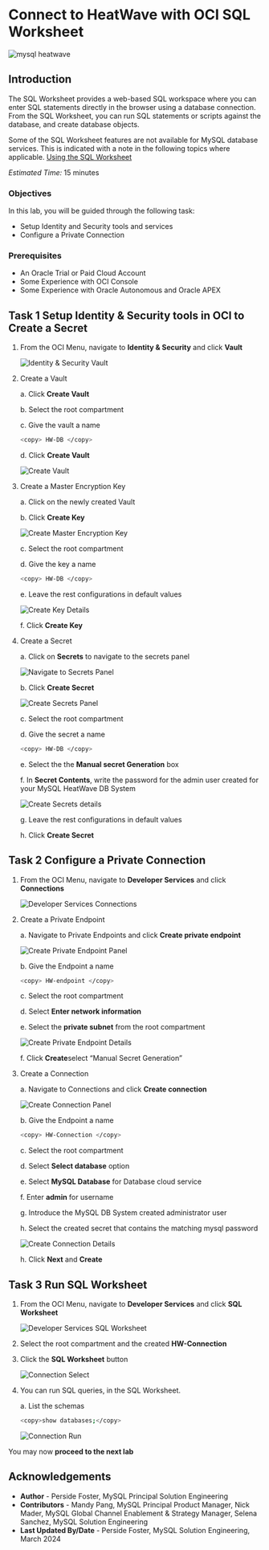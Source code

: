 # Connect to HeatWave with OCI SQL Worksheet

![mysql heatwave](./images/mysql-heatwave-logo.jpg "mysql heatwave")

## Introduction

The SQL Worksheet provides a web-based SQL workspace where you can enter SQL statements directly in the browser using a database connection. From the SQL Worksheet, you can run SQL statements or scripts against the database, and create database objects.

Some of the SQL Worksheet features are not available for MySQL database services. This is indicated with a note in the following topics where applicable. [Using the SQL Worksheet](https://docs.oracle.com/en-us/iaas/database-tools/doc/using-oracle-cloud-infrastructure-console.html)

_Estimated Time:_ 15 minutes

### Objectives

In this lab, you will be guided through the following task:

- Setup Identity and Security tools and services
- Configure a Private Connection

### Prerequisites

- An Oracle Trial or Paid Cloud Account
- Some Experience with OCI Console
- Some Experience with Oracle Autonomous and Oracle APEX

## Task 1 Setup Identity & Security tools in OCI to Create a Secret

1. From the OCI Menu, navigate to **Identity & Security** and click **Vault**

    ![Identity & Security Vault](./images/OCI-menu-vault.png "OCI-menu-vault ")

2. Create a Vault

    a. Click **Create Vault**

    b. Select the root compartment

    c. Give the vault a name

    ```bash
    <copy> HW-DB </copy>
    ```

    d. Click **Create Vault**

    ![Create Vault](./images/create-vault.png "create-vault ")
3. Create a Master Encryption Key

    a. Click on the newly created Vault

    b. Click **Create Key**

    ![Create Master Encryption Key](./images/vault-menu-create-key.png "vault-menu-create-key ")

    c. Select the root compartment

    d. Give the key a name

    ```bash
    <copy> HW-DB </copy>
    ```

    e. Leave the rest configurations in default values

    ![Create Key Details](./images/create-key-details.png "create-key-details ")

    f. Click **Create Key**

4. Create a Secret

    a. Click on **Secrets** to navigate to the secrets panel

    ![Navigate to Secrets Panel](./images/navigate-secret-panel.png "navigate-secret-panel ")

    b. Click **Create Secret**

    ![Create Secrets Panel](./images/create-secret-panel.png "create-secret-panel ")

    c. Select the root compartment

    d. Give the secret a name

    ```bash
    <copy> HW-DB </copy>
    ```

    e. Select the the **Manual secret Generation** box

    f. In **Secret Contents**, write the password for the admin user created for your MySQL HeatWave DB System

    ![Create Secrets details](./images/create-secret-details.png "create-secret-details ")

    g. Leave the rest configurations in default values

    h. Click **Create Secret**

## Task 2 Configure a Private Connection

1. From the OCI Menu, navigate to **Developer Services** and click **Connections**

    ![Developer Services Connections](./images/oci-developer-services-menu-connections.png "oci-developer-services-menu-connections ")

2. Create a Private Endpoint

    a. Navigate to Private Endpoints and click **Create private endpoint**

    ![Create Private Endpoint Panel](./images/create-private-endpoint.png "create-private-endpoint-panel ")

    b. Give the Endpoint a name

    ```bash
    <copy> HW-endpoint </copy>
    ```

    c. Select the root compartment

    d. Select **Enter network information**

    e. Select the **private subnet** from the root compartment

    ![Create Private Endpoint Details](./images/create-private-endpoint-details.png "create-private-endpoint-details ")

    f. Click **Create**select “Manual Secret Generation”

3. Create a Connection

    a. Navigate to Connections and click **Create connection**

    ![Create Connection Panel](./images/create-connection-panel.png "create-connection-panel ")

    b. Give the Endpoint a name

    ```bash
    <copy> HW-Connection </copy>
    ```

    c. Select the root compartment

    d. Select **Select database** option

    e. Select **MySQL Database** for Database cloud service

    f. Enter **admin** for username

    g. Introduce the MySQL DB System created administrator user

    h. Select the created secret that contains the matching mysql password

    ![Create Connection Details](./images/create-connection-details.png "create-connection-details ")

    h. Click **Next** and **Create**

## Task 3 Run SQL Worksheet

1. From the OCI Menu, navigate to **Developer Services** and click **SQL Worksheet**

    ![Developer Services SQL Worksheet](./images/OCI-developer-services-sql-worksheets.png "OCI-developer-services-sql-worksheets ")

2. Select the root compartment and the created **HW-Connection**

3. Click the **SQL Worksheet** button

    ![Connection Select](./images/connection-select.png "Connection Select")

4. You can run SQL queries, in the SQL Worksheet.

    a. List the schemas

    ```bash
    <copy>show databases;</copy>
    ```

    ![Connection Run](./images/connection-run.png "Connection Run")

You may now **proceed to the next lab**

## Acknowledgements

- **Author** - Perside Foster, MySQL Principal Solution Engineering
- **Contributors** - Mandy Pang, MySQL Principal Product Manager,  Nick Mader, MySQL Global Channel Enablement & Strategy Manager, Selena Sanchez, MySQL Solution Engineering
- **Last Updated By/Date** - Perside Foster, MySQL Solution Engineering, March 2024